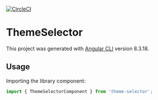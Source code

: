 [![CircleCI](https://circleci.com/gh/cagcak/theme-selector.svg?style=svg&circle-token=ac4b11ea424ccd870ca5ea8ed13b527e4e2d2b39)](https://circleci.com/gh/cagcak/theme-selector)

# ThemeSelector

This project was generated with [Angular CLI](https://github.com/angular/angular-cli) version 8.3.18.

## Usage

Importing the library component:

```typescript
import { ThemeSelectorComponent } from 'theme-selector';
```
